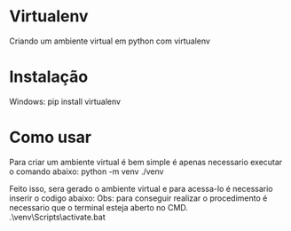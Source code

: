 # Virtualenv
Criando  um ambiente virtual em python com virtualenv

# Instalação
Windows:
pip install virtualenv

# Como usar
Para criar um ambiente virtual é bem simple é apenas necessario executar o comando abaixo:
python -m venv ./venv

Feito isso, sera gerado o ambiente virtual e para acessa-lo é necessario inserir o codigo abaixo:
Obs: para conseguir realizar o procedimento é necessario que o terminal esteja aberto no CMD. <br>
.\venv\Scripts\activate.bat
